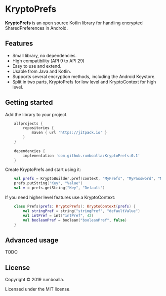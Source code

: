 # KryptoPrefs
**KryptoPrefs** is an open source Kotlin library for handling encrypted SharedPreferences in Android.

## Features
* Small library, no dependencies.
* High compatibility (API 9 to API 29)
* Easy to use and extend.
* Usable from Java and Kotlin.
* Supports several encryption methods, including the Android Keystore.
* Split in two parts, KryptoPrefs for low level and KryptoContext for high level.

## Getting started
Add the library to your project.
```groovy
    allprojects {
        repositories {
            maven { url 'https://jitpack.io' }
        }
    }
    
    dependencies {
        implementation 'com.github.rumboalla:KryptoPrefs:0.1'
    }
```

Create KryptoPrefs and start using it:
```kotlin
    val prefs = KryptoBuilder.pref(context, "MyPrefs", "MyPassword", "MySalt", 10)
    prefs.putString("Key", "Value")
    val v = prefs.getString("Key", "Default")
```

If you need higher level features use a KryptoContext:
```kotlin
    class Prefs(prefs: KryptoPrefs): KryptoContext(prefs) {
        val stringPref = string("stringPref", "defaultValue")
        val intPref = int("intPref", 42)
        val booleanPref = boolean("booleanPref", false)
    }
```

## Advanced usage
TODO

## License
Copyright © 2019 rumboalla.

Licensed under the MIT license.

